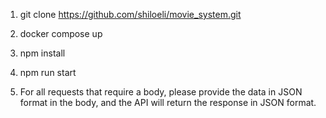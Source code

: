 1. git clone https://github.com/shiloeli/movie_system.git

2. docker compose up 

3. npm install

4. npm run start

5. For all requests that require a body, please provide the data in JSON format in the body, and the API will return the response in JSON format.

